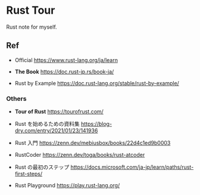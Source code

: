 # Rust Tour

Rust note for myself.

## Ref

- Official
  https://www.rust-lang.org/ja/learn

- **The Book**
  https://doc.rust-jp.rs/book-ja/

- Rust by Example
  https://doc.rust-lang.org/stable/rust-by-example/

### Others

- **Tour of Rust**
  https://tourofrust.com/

- Rust を始めるための資料集
  https://blog-dry.com/entry/2021/01/23/141936

- Rust 入門
  https://zenn.dev/mebiusbox/books/22d4c1ed9b0003

- RustCoder
  https://zenn.dev/toga/books/rust-atcoder

- Rust の最初のステップ
  https://docs.microsoft.com/ja-jp/learn/paths/rust-first-steps/

- Rust Playground
  https://play.rust-lang.org/
